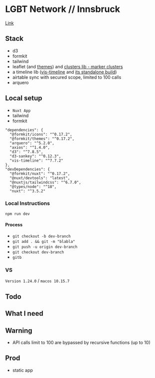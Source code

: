 # LGBT Network // Innsbruck

[Link](https://lgbt-network-innsbruck.vercel.app/)

## Stack

- d3
- formkit
- tailwind
- leaflet (and [themes](https://leaflet-extras.github.io/leaflet-providers/preview/)) and [clusters lib - marker clusters](https://github.com/Leaflet/Leaflet.markercluster)
- a timeline lib ([vis-timeline](https://github.com/visjs/vis-timeline) and [its standalone build](https://visjs.github.io/vis-timeline/examples/timeline/standalone-build.html))
- airtable sync with secured scope, limited to 100 calls []()
- arquero 

## Local setup

- `Nuxt App`
- tailwind
- formkit
```
"dependencies": {
  "@formkit/icons": "^0.17.2",
  "@formkit/themes": "^0.17.2",
  "arquero": "^5.2.0",
  "axios": "^1.4.0",
  "d3": "^7.8.5",
  "d3-sankey": "^0.12.3",
  "vis-timeline": "^7.7.2"
},
"devDependencies": {
  "@formkit/nuxt": "^0.17.2",
  "@nuxt/devtools": "latest",
  "@nuxtjs/tailwindcss": "^6.7.0",
  "@types/node": "^18",
  "nuxt": "^3.5.2"
```

### Local Instructions

`npm run dev` 

#### Process

- `git checkout -b dev-branch`
- `git add . && git -m "blabla"`
- `git push -u origin dev-branch`
- `git checkout dev-branch`
- `gitb`




### VS

`Version 1.24.0` / `macos 10.15.7`

## Todo

## What I need

## Warning

- API calls limit to 100 are bypassed by recursive functions (up to 10)

## Prod

- static app
